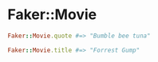 # Faker::Movie

```ruby
Faker::Movie.quote #=> "Bumble bee tuna"

Faker::Movie.title #=> "Forrest Gump"
```
